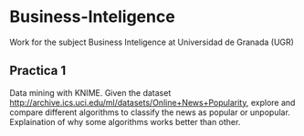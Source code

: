 # Business-Inteligence
Work for the subject Business Inteligence at Universidad de Granada (UGR)

## Practica 1
Data mining with KNIME. Given the dataset http://archive.ics.uci.edu/ml/datasets/Online+News+Popularity, explore and compare different algorithms to classify the news as popular or unpopular. Explaination of why some algorithms works better than other.
